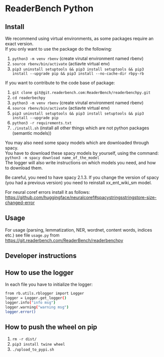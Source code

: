 # ReaderBench Python

## Install
We recommend using virtual environments, as some packages require an exact version.   
If you only want to use the package do the following:

1. `python3 -m venv rbenv` (create virutal environment named rbenv)
2. `source rbenv/bin/activate` (actiavte virtual env)
3. `pip3 uninstall setuptools && pip3 install setuptools && pip3 install --upgrade pip && pip3 install --no-cache-dir rbpy-rb`

If you want to contribute to the code base of package:
1. `git clone git@git.readerbench.com:ReaderBench/readerbenchpy.git` 
2. `cd readerbechpy`
3. `python3 -m venv rbenv` (create virutal environment named rbenv)
4. `source rbenv/bin/activate` (actiavte virtual env)
5. `pip3 uninstall setuptools && pip3 install setuptools && pip3 install --upgrade pip`
6. `python3 -r requirements.txt` 
7. `./install.sh` (install all other things which are not python packages (semantic models))

You may also need some spacy models which are downloaded through spacy.     
You have to download these spacy models by yourself, using the command:    
`python3 -m spacy download name_of_the_model`   
The logger will also write instructions on which models you need, and how to download them.  

Be careful, you need to have spacy 2.1.3. 
If you change the version of spacy (you had a previous version) you need to reinstall xx_ent_wiki_sm model.

For neural coref errors install it as follows: https://github.com/huggingface/neuralcoref#spacystringsstringstore-size-changed-error

## Usage
For usage (parsing, lemmatization, NER, wordnet, content words, indices etc.)  see file `usage.py` from 
https://git.readerbench.com/ReaderBench/readerbenchpy

## Developer instructions

## How to use the logger
In each file you have to initialize the logger:  
```sh
from rb.utils.rblogger import Logger  
logger = Logger.get_logger() 
logger.info("info msg")
logger.warning("warning msg")  
logger.error()
```
## How to push the wheel on pip
1. `rm -r dist/`
2. `pip3 install twine wheel`
3. `./upload_to_pypi.sh`


